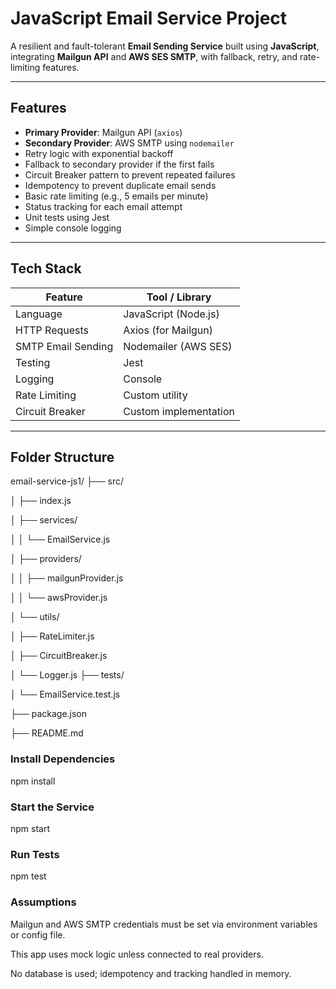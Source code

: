 # JavaScript Email Service Project

A resilient and fault-tolerant **Email Sending Service** built using **JavaScript**, integrating **Mailgun API** and **AWS SES SMTP**, with fallback, retry, and rate-limiting features.

---

##  Features

- **Primary Provider**: Mailgun API (`axios`)
- **Secondary Provider**: AWS SMTP using `nodemailer`
- Retry logic with exponential backoff
- Fallback to secondary provider if the first fails
- Circuit Breaker pattern to prevent repeated failures
- Idempotency to prevent duplicate email sends
- Basic rate limiting (e.g., 5 emails per minute)
- Status tracking for each email attempt
- Unit tests using Jest
- Simple console logging

---

## Tech Stack

| Feature            | Tool / Library       |
|--------------------|----------------------|
| Language           | JavaScript (Node.js) |
| HTTP Requests      | Axios (for Mailgun)  |
| SMTP Email Sending | Nodemailer (AWS SES) |
| Testing            | Jest                 |
| Logging            | Console              |
| Rate Limiting      | Custom utility       |
| Circuit Breaker    | Custom implementation|

---

## Folder Structure
email-service-js1/
├── src/

│   ├── index.js 

│   ├── services/

│   │   └── EmailService.js  

│   ├── providers/

│   │   ├── mailgunProvider.js  

│   │   └── awsProvider.js  

│   └── utils/

│       ├── RateLimiter.js     

│       ├── CircuitBreaker.js

│       └── Logger.js
├── tests/

│   └── EmailService.test.js        

├── package.json

├── README.md




### Install Dependencies

npm install

### Start the Service

npm start

### Run Tests

npm test

### Assumptions
Mailgun and AWS SMTP credentials must be set via environment variables or config file.

This app uses mock logic unless connected to real providers.

No database is used; idempotency and tracking handled in memory.



